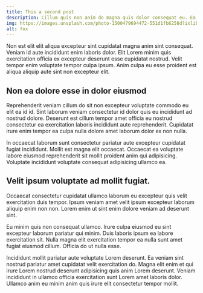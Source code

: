 ```yaml
---
title: This a second post
description: Cillum quis non anim do magna quis dolor consequat eu. Ea est sint Lorem commodo et tempor. 
img: https://images.unsplash.com/photo-1500479694472-551d1fb6258d?ixlib=rb-1.2.1&ixid=eyJhcHBfaWQiOjEyMDd9&auto=format&fit=crop&w=1350&q=80
alt: fox
---
```

Non est elit elit aliqua excepteur sint cupidatat magna anim sint consequat. Veniam id aute incididunt enim laboris dolor. Elit Lorem minim quis exercitation officia ex excepteur deserunt esse cupidatat nostrud. Velit tempor enim voluptate tempor culpa ipsum. Anim culpa eu esse proident est aliqua aliquip aute sint non excepteur elit.

## Non ea dolore esse in dolor eiusmod

Reprehenderit veniam cillum do sit non excepteur voluptate commodo eu elit ea id id. Sint laborum veniam consectetur id dolor quis eu incididunt ad nostrud dolore. Deserunt est cillum tempor amet officia eu nostrud consectetur ea exercitation laboris incididunt aute reprehenderit. Cupidatat irure enim tempor ea culpa nulla dolore amet laborum dolor ex non nulla.

In occaecat laborum sunt consectetur pariatur aute excepteur cupidatat fugiat incididunt. Mollit est magna elit occaecat. Occaecat ea voluptate labore eiusmod reprehenderit sit mollit proident anim qui adipisicing. Voluptate incididunt voluptate consequat adipisicing ullamco ea.

## Velit ipsum voluptate ad mollit fugiat.

Occaecat consectetur cupidatat ullamco laborum eu excepteur quis velit exercitation duis tempor. Ipsum veniam amet velit ipsum excepteur laborum aliquip enim non non. Lorem enim ut sint enim dolore veniam ad deserunt sint.

Eu minim quis non consequat ullamco. Irure culpa eiusmod eu sint excepteur laborum pariatur qui minim. Duis laboris ipsum ea labore exercitation sit. Nulla magna elit exercitation tempor ea nulla sunt amet fugiat eiusmod cillum. Officia do ut nulla esse.

Incididunt mollit pariatur aute voluptate Lorem deserunt. Ea veniam sint nostrud pariatur amet cupidatat velit exercitation do. Magna elit enim et qui irure Lorem nostrud deserunt adipisicing quis anim Lorem deserunt. Veniam incididunt in ullamco officia exercitation sunt Lorem amet laboris dolor. Ullamco anim eu minim anim quis irure elit consectetur tempor mollit.
